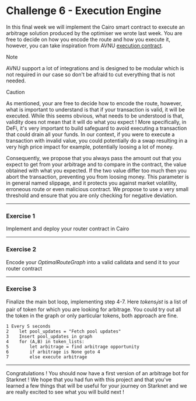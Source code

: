 # Challenge 6 - Execution Engine

In this final week we will implement the Cairo smart contract to execute an arbitrage solution produced by the optimiser we wrote last week. You are free to decide on how you encode the route and how you execute it, however, you can take inspiration from AVNU [execution contract](https://github.com/avnu-labs/avnu-contracts-v2).

> [!NOTE]
> AVNU support a lot of integrations and is designed to be modular which is not required in our case so don't be afraid to cut everything that is not needed.

> [!CAUTION]
> As mentioned, your are free to decide how to encode the route, however, what is important to understand is that if your transaction is valid, it will be executed. While this seems obvious, what needs to be understood is that, validity does not mean that it will do what you expect ! More specifically, in DeFi, it's very important to build safeguard to avoid executing a transaction that could drain all your funds. In our context, if you were to execute a transaction with invalid value, you could potentially do a swap resulting in a very high price impact for example, potentially loosing a lot of money.
>
> Consequently, we propose that you always pass the amount out that you expect to get from your arbitrage and to compare in the contract, the value obtained with what you expected. If the two value differ too much then you abort the transaction, preventing you from loosing money. This parameter is in general named slippage, and it protects you against market volatility, erroneous route or even malicious contract. We propose to use a very small threshold and ensure that you are only checking for negative deviation.

---

### Exercise 1

Implement and deploy your router contract in Cairo

---

### Exercise 2

Encode your $OptimalRouteGraph$ into a valid calldata and send it to your router contract

---

### Exercise 3

Finalize the main bot loop, implementing step 4-7. Here $tokens_list$ is a list of pair of token for which you are looking for arbitrage. You could try out all the token in the graph or only particular tokens, both approach are fine.

```
1 Every S seconds
2    let pool_updates = "Fetch pool updates"   
3    Insert pool_updates in graph  
4    for (A,B) in token_lists:
5        let arbitrage = find arbitrage opportunity
6        if arbitrage is None goto 4
7        else execute arbitrage
```

---

Congratulations ! You should now have a first version of an arbitrage bot for Starknet ! We hope that you had fun with this project and that you've learned a few things that will be useful for your journey on Starknet and we are really excited to see what you will build next ! 
